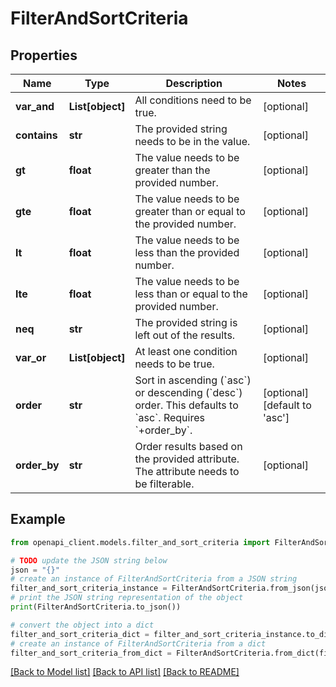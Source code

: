 # FilterAndSortCriteria


## Properties

Name | Type | Description | Notes
------------ | ------------- | ------------- | -------------
**var_and** | **List[object]** | All conditions need to be true. | [optional] 
**contains** | **str** | The provided string needs to be in the value. | [optional] 
**gt** | **float** | The value needs to be greater than the provided number. | [optional] 
**gte** | **float** | The value needs to be greater than or equal to the provided number. | [optional] 
**lt** | **float** | The value needs to be less than the provided number. | [optional] 
**lte** | **float** | The value needs to be less than or equal to the provided number. | [optional] 
**neq** | **str** | The provided string is left out of the results. | [optional] 
**var_or** | **List[object]** | At least one condition needs to be true. | [optional] 
**order** | **str** | Sort in ascending (&#x60;asc&#x60;) or descending (&#x60;desc&#x60;) order. This defaults to &#x60;asc&#x60;. Requires &#x60;+order_by&#x60;. | [optional] [default to 'asc']
**order_by** | **str** | Order results based on the provided attribute. The attribute needs to be filterable. | [optional] 

## Example

```python
from openapi_client.models.filter_and_sort_criteria import FilterAndSortCriteria

# TODO update the JSON string below
json = "{}"
# create an instance of FilterAndSortCriteria from a JSON string
filter_and_sort_criteria_instance = FilterAndSortCriteria.from_json(json)
# print the JSON string representation of the object
print(FilterAndSortCriteria.to_json())

# convert the object into a dict
filter_and_sort_criteria_dict = filter_and_sort_criteria_instance.to_dict()
# create an instance of FilterAndSortCriteria from a dict
filter_and_sort_criteria_from_dict = FilterAndSortCriteria.from_dict(filter_and_sort_criteria_dict)
```
[[Back to Model list]](../README.md#documentation-for-models) [[Back to API list]](../README.md#documentation-for-api-endpoints) [[Back to README]](../README.md)


